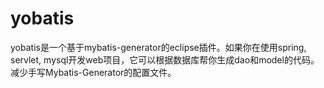 # yobatis
yobatis是一个基于mybatis-generator的eclipse插件。如果你在使用spring, servlet, mysql开发web项目，它可以根据数据库帮你生成dao和model的代码。减少手写Mybatis-Generator的配置文件。

